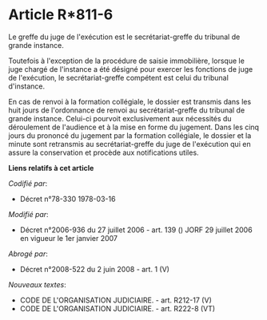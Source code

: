 # Article R*811-6

Le greffe du juge de l'exécution est le secrétariat-greffe du tribunal de grande instance.

Toutefois à l'exception de la procédure de saisie immobilière, lorsque le juge chargé de l'instance a été désigné pour
exercer les fonctions de juge de l'exécution, le secrétariat-greffe compétent est celui du tribunal d'instance.

En cas de renvoi à la formation collégiale, le dossier est transmis dans les huit jours de l'ordonnance de renvoi au
secrétariat-greffe du tribunal de grande instance. Celui-ci pourvoit exclusivement aux nécessités du déroulement de
l'audience et à la mise en forme du jugement. Dans les cinq jours du prononcé du jugement par la formation collégiale, le
dossier et la minute sont retransmis au secrétariat-greffe du juge de l'exécution qui en assure la conservation et procède
aux notifications utiles.

**Liens relatifs à cet article**

_Codifié par_:

  - Décret n°78-330 1978-03-16

_Modifié par_:

  - Décret n°2006-936 du 27 juillet 2006 - art. 139 () JORF 29 juillet 2006 en vigueur le 1er janvier 2007

_Abrogé par_:

  - Décret n°2008-522 du 2 juin 2008 - art. 1 (V)

_Nouveaux textes_:

  - CODE DE L'ORGANISATION JUDICIAIRE. - art. R212-17 (V)
  - CODE DE L'ORGANISATION JUDICIAIRE. - art. R222-8 (VT)
